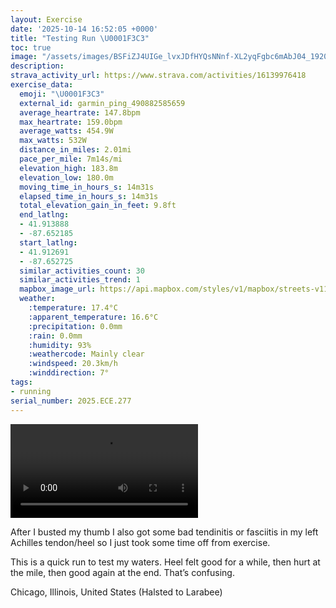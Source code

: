 ```yaml
---
layout: Exercise
date: '2025-10-14 16:52:05 +0000'
title: "Testing Run \U0001F3C3"
toc: true
image: "/assets/images/BSFiZJ4UIGe_lvxJDfHYQsNNnf-XL2yqFgbc6mAbJ04_1920x1080.jpg.jpeg"
description:
strava_activity_url: https://www.strava.com/activities/16139976418
exercise_data:
  emoji: "\U0001F3C3"
  external_id: garmin_ping_490882585659
  average_heartrate: 147.8bpm
  max_heartrate: 159.0bpm
  average_watts: 454.9W
  max_watts: 532W
  distance_in_miles: 2.01mi
  pace_per_mile: 7m14s/mi
  elevation_high: 183.8m
  elevation_low: 180.0m
  moving_time_in_hours_s: 14m31s
  elapsed_time_in_hours_s: 14m31s
  total_elevation_gain_in_feet: 9.8ft
  end_latlng:
  - 41.913888
  - -87.652185
  start_latlng:
  - 41.912691
  - -87.652725
  similar_activities_count: 30
  similar_activities_trend: 1
  mapbox_image_url: https://api.mapbox.com/styles/v1/mapbox/streets-v11/static/path-5+787af2-1.0(ohy~Fji~uOBwBCwBBqACq%40%3FeAEw%40%40%7DBMiEEiDDeAAuBDq%40C_EGu%40CGIEg%40BYAYDCACE%40eAKyDBc%40%3Fy%40E%7D%40%3FmAEe%40%3FgE%40%5BAUIk%40C%7BAGg%40A%7DB%40%7BAEk%40BoAM%7BBBgDA%5DHsABCB%3F%3FFEt%40%40nCDb%40Cn%40JjAEzA%40%5CCj%40FrDArBB%60AITAV%40VR%7C%40%40XBjDEd%40%40x%40D%5E%3FhACd%40A%7C%40Bt%40C%5C%40n%40B~%40DLnBCDB%40DCh%40%40jDAh%40%3FzADdA%3Fz%40DdBFlFIzAAhBDt%40%3FtABd%40CzABj%40),pin-s-s+e5b22e(-87.65094,41.91384),pin-s-f+89ae00(-87.6503,41.91386999999999)/auto/800x800?access_token=pk.eyJ1Ijoiam9zaGJlY2ttYW4iLCJhIjoiY205eWR2aDd1MWZ6djJrbXc4a3M0bWZleiJ9.XiG9OWkNcZk2QzjJbxLB4A
  weather:
    :temperature: 17.4°C
    :apparent_temperature: 16.6°C
    :precipitation: 0.0mm
    :rain: 0.0mm
    :humidity: 93%
    :weathercode: Mainly clear
    :windspeed: 20.3km/h
    :winddirection: 7°
tags:
- running
serial_number: 2025.ECE.277
---
```

<video controls src="/assets/videos/BSFiZJ4UIGe_lvxJDfHYQsNNnf-XL2yqFgbc6mAbJ04.mp4"></video>

After I busted my thumb I also got some bad tendinitis or fasciitis in my left Achilles tendon/heel so I just took some time off from exercise. 

This is a quick run to test my waters. Heel felt good for a while, then hurt at the mile, then good again at the end. That’s confusing.

Chicago, Illinois, United States (Halsted to Larabee)
